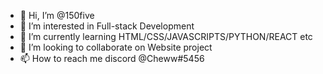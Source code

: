 - 👋 Hi, I’m @150five
- 👀 I’m interested in Full-stack Development
- 🌱 I’m currently learning HTML/CSS/JAVASCRIPTS/PYTHON/REACT etc
- 💞️ I’m looking to collaborate on Website project
- 📫 How to reach me discord @Cheww#5456

<!---
150five/150five is a ✨ special ✨ repository because its `README.md` (this file) appears on your GitHub profile.
You can click the Preview link to take a look at your changes.
--->
